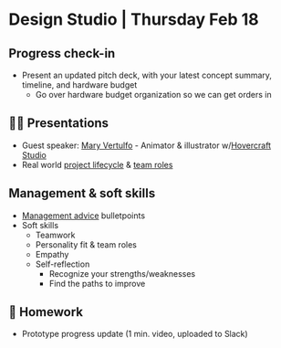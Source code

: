 # Design Studio | Thursday Feb 18

## Progress check-in

- Present an updated pitch deck, with your latest concept summary, timeline, and hardware budget
  - Go over hardware budget organization so we can get orders in

## 👨‍🏫 Presentations

- Guest speaker: [Mary Vertulfo](https://www.maryvertulfo.com/) - Animator & illustrator w/[Hovercraft Studio](https://hovercraftstudio.com/)
- Real world [project lifecycle](../docs/project-management.md) & [team roles](../docs/roles-responsibilities.md)

## Management & soft skills

- [Management advice](./docs/management-advice.md) bulletpoints
- Soft skills
  - Teamwork
  - Personality fit & team roles
  - Empathy
  - Self-reflection 
    - Recognize your strengths/weaknesses
    - Find the paths to improve

## 📝 Homework

- Prototype progress update (1 min. video, uploaded to Slack)